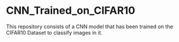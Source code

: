 # CNN_Trained_on_CIFAR10
This repository consists of a CNN model that has been trained on the CIFAR10 Dataset to classify images in it.
